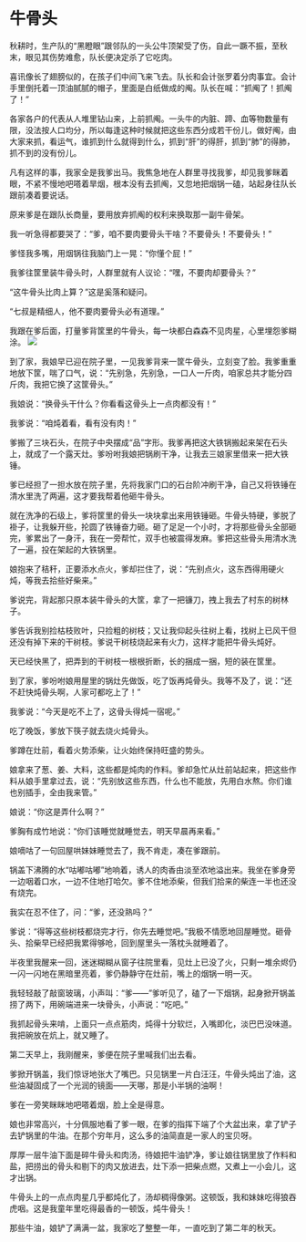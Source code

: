 # 牛骨头

秋耕时，生产队的“黑瞪眼”跟邻队的一头公牛顶架受了伤，自此一蹶不振，至秋末，眼见其伤势难愈，队长便决定杀了它吃肉。 

喜讯像长了翅膀似的，在孩子们中间飞来飞去。队长和会计张罗着分肉事宜。会计手里倒托着一顶油腻腻的帽子，里面是白纸做成的阄。队长在喊：“抓阄了！抓阄了！” 

各家各户的代表从人堆里钻山来，上前抓阄。一头牛的内脏、蹄、血等物数量有限，没法按人口均分，所以每逢这种时候就把这些东西分成若干份儿，做好阄，由大家来抓，看运气，谁抓到什么就得到什么，抓到“肝”的得肝，抓到“肺”的得肺，抓不到的没有份儿。 

凡有这样的事，我家全是我爹出马。我焦急地在人群里寻找我爹，却见我爹眯着眼，不紧不慢地吧嗒着旱烟，根本没有去抓阄，又忽地把烟锅一磕，站起身往队长跟前凑着要说话。 

原来爹是在跟队长商量，要用放弃抓阄的权利来换取那一副牛骨架。 

我一听急得都要哭了：“爹，咱不要肉要骨头干啥？不要骨头！不要骨头！” 

爹怪我多嘴，用烟锅往我脑门上一晃：“你懂个屁！” 

我爹往筐里装牛骨头时，人群里就有人议论：“嘿，不要肉却要骨头？” 

“这牛骨头比肉上算？”这是奚落和疑问。 

“七叔是精细人，他不要肉要骨头必有道理。” 

我跟在爹后面，打量爹背筐里的牛骨头，每一块都白森森不见肉星，心里埋怨爹糊涂。 ![](http://www.yilinzazhi.com/images/yili/yili201407/yili20140737-1-l.jpg)

到了家，我娘早已迎在院子里，一见我爹背来一筐牛骨头，立刻变了脸。我爹重重地放下筐，喘了口气，说：“先别急，先别急，一口人一斤肉，咱家总共才能分四斤肉，我把它换了这筐骨头。” 

我娘说：“换骨头干什么？你看看这骨头上一点肉都没有！” 

我爹说：“咱炖着看，看有没有肉！” 

爹搬了三块石头，在院子中央摆成“品”字形。我爹再把这大铁锅搬起来架在石头上，就成了一个露天灶。爹吩咐我娘把锅刷干净，让我去三娘家里借来一把大铁锤。 

爹已经担了一担水放在院子里，先将我家门口的石台阶冲刷干净，自己又将铁锤在清水里洗了两遍，这才要我帮着他砸牛骨头。 

就在洗净的石级上，爹将筐里的骨头一块块拿出来用铁锤砸。牛骨头特硬，爹脱了褂子，让我躲开些，抡圆了铁锤奋力砸。砸了足足一个小时，才将那些骨头全部砸完，爹累出了一身汗，我在一旁帮忙，双手也被震得发麻。爹把这些骨头用清水洗了一遍，投在架起的大铁锅里。 

娘抱来了秸秆，正要添水点火，爹却拦住了，说：“先别点火，这东西得用硬火炖，等我去拾些好柴来。” 

爹说完，背起那只原本装牛骨头的大筐，拿了一把镰刀，拽上我去了村东的树林子。 

爹告诉我别捡枯枝败叶，只捡粗的树枝；又让我仰起头往树上看，找树上已风干但还没有掉下来的干树枝。爹说干树枝烧起来有火力，这样才能把牛骨头炖好。 

天已经快黑了，把弄到的干树枝一根根折断，长的捆成一捆，短的装在筐里。 

到了家，爹吩咐娘用屋里的锅灶先做饭，吃了饭再炖骨头。我等不及了，说：“还不赶快炖骨头啊，人家可都吃上了！” 

我爹说：“今天是吃不上了，这骨头得炖一宿呢。” 

吃了晚饭，爹放下筷子就去烧火炖骨头。 

爹蹲在灶前，看着火势添柴，让火始终保持旺盛的势头。 

娘拿来了葱、姜、大料，这些都是炖肉的作料。爹却急忙从灶前站起来，把这些作料从娘手里拿过去，说：“先别放这些东西，什么也不能放，先用白水熬。你们谁也别插手，全由我来管。” 

娘说：“你这是弄什么啊？” 

爹胸有成竹地说：“你们该睡觉就睡觉去，明天早晨再来看。” 

娘嘀咕了一句回屋哄妹妹睡觉去了，我不肯走，凑在爹跟前。 

锅盖下沸腾的水“咕嘟咕嘟”地响着，诱人的肉香由淡至浓地溢出来。我坐在爹身旁一边咽着口水，一边不住地打哈欠。爹不住地添柴，但我们拾来的柴连一半也还没有烧完。 

我实在忍不住了，问：“爹，还没熟吗？” 

爹说：“得等这些树枝都烧完才行，你先去睡觉吧。”我极不情愿地回屋睡觉。砸骨头、拾柴早已经把我累得够呛，回到屋里头一落枕头就睡着了。 

半夜里我醒来一回，迷迷糊糊从窗子往院里看，见灶上已没了火，只剩一堆余烬仍一闪一闪地在黑暗里亮着，爹仍静静守在灶前，嘴上的烟锅一明一灭。 

我轻轻敲了敲窗玻璃，小声叫：“爹——”爹听见了，磕了一下烟锅，起身掀开锅盖捞了两下，用碗端进来一块骨头，小声说：“吃吧。” 

我抓起骨头来啃，上面只一点点筋肉，炖得十分软烂，入嘴即化，淡巴巴没味道。我把碗放在炕上，就又睡了。 

第二天早上，我刚醒来，爹便在院子里喊我们出去看。 

爹掀开锅盖，我们惊讶地张大了嘴巴。只见锅里一片白汪汪，牛骨头炖出了油，这些油凝固成了一个光润的镜面——天哪，那是小半锅的油啊！ 

爹在一旁笑眯眯地吧嗒着烟，脸上全是得意。 

娘也非常高兴，十分佩服地看了爹一眼，在爹的指挥下端了个大盆出来，拿了铲子去铲锅里的牛油。在那个穷年月，这么多的油简直是一家人的宝贝呀。 

厚厚一层牛油下面是碎牛骨头和肉汤，待娘把牛油铲净，爹让娘往锅里放了作料和盐，把捞出的骨头和剔下的肉又放进去，灶下添一把柴点燃，又煮上一小会儿，这才出锅。 

牛骨头上的一点点肉星几乎都炖化了，汤却稠得像粥。这顿饭，我和妹妹吃得狼吞虎咽。这是我童年里吃得最香的一顿饭，炖牛骨头！ 

那些牛油，娘铲了满满一盆，我家吃了整整一年，一直吃到了第二年的秋天。
